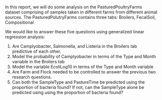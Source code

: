 In this report, we will do some analysis on the PasturedPoultryFarms dataset comprising of samples taken in different farms from
different animal sources. The PasturedPolutryFarms contains three tabs: Broilers, FecalSoil, Compositional

We would like to answer these five questions using generalized linear regression
analysis:

1. Are Camplyobacter, Salmonella, and Listeria in the Broilers tab predictive of each other.
2. Model the probability of Camplyobacter in terms of the Type and Month variable in the Broliers tab
3. Model the variable EcoliLog10 in terms of the Type and Month variable
4. Are Farm and Flock needed to be controlled to answer the previous two research questions.
5. Can both the SampleType and PastureTime be predicted using the proportion of bacteria found?
If not, can the SampleType alone be predicted using using the proportion of bacteria found?
